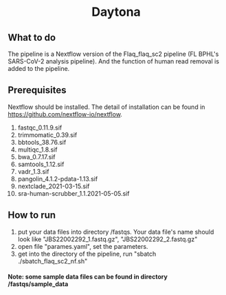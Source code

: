 <h1 align="center">Daytona</h1>

## What to do
The pipeline is a Nextflow version of the Flaq_flaq_sc2 pipeline (FL BPHL's SARS-CoV-2 analysis pipeline). And the function of human read removal is added to the pipeline. 

## Prerequisites
Nextflow should be installed. The detail of installation can be found in https://github.com/nextflow-io/nextflow.

1. fastqc_0.11.9.sif
2. trimmomatic_0.39.sif
3. bbtools_38.76.sif
4. multiqc_1.8.sif
5. bwa_0.7.17.sif
6. samtools_1.12.sif
7. vadr_1.3.sif
8. pangolin_4.1.2-pdata-1.13.sif
9. nextclade_2021-03-15.sif
10. sra-human-scrubber_1.1.2021-05-05.sif

## How to run
1. put your data files into directory /fastqs. Your data file's name should look like "JBS22002292_1.fastq.gz", "JBS22002292_2.fastq.gz" 
2. open file "parames.yaml", set the parameters. 
3. get into the directory of the pipeline, run "sbatch ./sbatch_flaq_sc2_nf.sh"

#### Note: some sample data files can be found in directory /fastqs/sample_data
